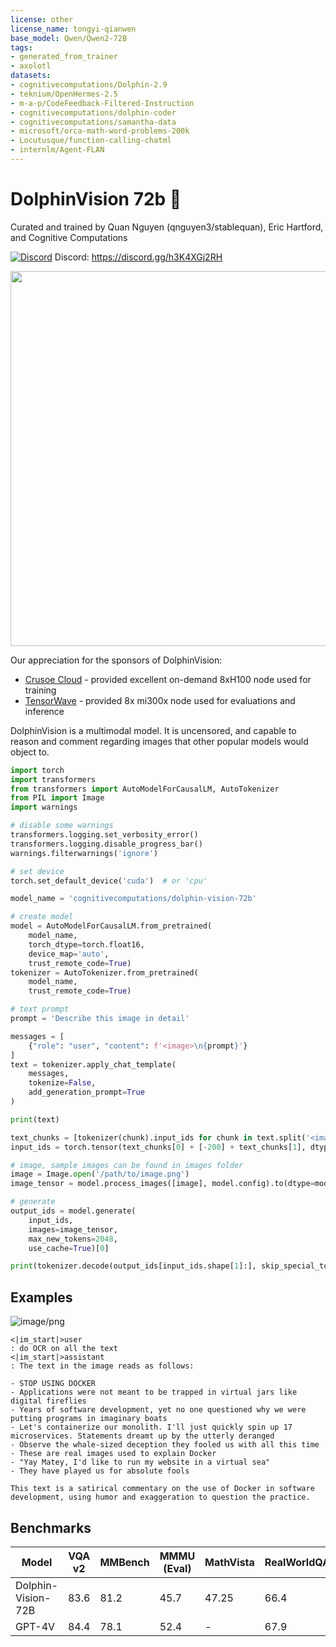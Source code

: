 ```yaml
---
license: other
license_name: tongyi-qianwen
base_model: Qwen/Qwen2-72B
tags:
- generated_from_trainer
- axolotl
datasets:
- cognitivecomputations/Dolphin-2.9
- teknium/OpenHermes-2.5
- m-a-p/CodeFeedback-Filtered-Instruction
- cognitivecomputations/dolphin-coder
- cognitivecomputations/samantha-data
- microsoft/orca-math-word-problems-200k
- Locutusque/function-calling-chatml
- internlm/Agent-FLAN
---
```


# DolphinVision 72b 🐬

Curated and trained by Quan Nguyen (qnguyen3/stablequan), Eric Hartford, and Cognitive Computations

[![Discord](https://img.shields.io/discord/1156064224225808488?logo=Discord&logoColor=%23ffffff&label=Discord&link=https%3A%2F%2Fdiscord.gg%2FtCMkMDDHwm)](https://discord.gg/h3K4XGj2RH)
Discord: https://discord.gg/h3K4XGj2RH

<img src="https://cdn-uploads.huggingface.co/production/uploads/63111b2d88942700629f5771/DBGu4dJ95RHHN3yOEuXuP.png" width="600" />

Our appreciation for the sponsors of DolphinVision:
- [Crusoe Cloud](https://crusoe.ai/) - provided excellent on-demand 8xH100 node used for training
- [TensorWave](https://tensorwave.com/) - provided 8x mi300x node used for evaluations and inference

DolphinVision is a multimodal model.  It is uncensored, and capable to reason and comment regarding images that other popular models would object to.


```python
import torch
import transformers
from transformers import AutoModelForCausalLM, AutoTokenizer
from PIL import Image
import warnings

# disable some warnings
transformers.logging.set_verbosity_error()
transformers.logging.disable_progress_bar()
warnings.filterwarnings('ignore')

# set device
torch.set_default_device('cuda')  # or 'cpu'

model_name = 'cognitivecomputations/dolphin-vision-72b'

# create model
model = AutoModelForCausalLM.from_pretrained(
    model_name,
    torch_dtype=torch.float16,
    device_map='auto',
    trust_remote_code=True)
tokenizer = AutoTokenizer.from_pretrained(
    model_name,
    trust_remote_code=True)

# text prompt
prompt = 'Describe this image in detail'

messages = [
    {"role": "user", "content": f'<image>\n{prompt}'}
]
text = tokenizer.apply_chat_template(
    messages,
    tokenize=False,
    add_generation_prompt=True
)

print(text)

text_chunks = [tokenizer(chunk).input_ids for chunk in text.split('<image>')]
input_ids = torch.tensor(text_chunks[0] + [-200] + text_chunks[1], dtype=torch.long).unsqueeze(0)

# image, sample images can be found in images folder
image = Image.open('/path/to/image.png')
image_tensor = model.process_images([image], model.config).to(dtype=model.dtype)

# generate
output_ids = model.generate(
    input_ids,
    images=image_tensor,
    max_new_tokens=2048,
    use_cache=True)[0]

print(tokenizer.decode(output_ids[input_ids.shape[1]:], skip_special_tokens=True).strip())
```

## Examples

![image/png](https://cdn-uploads.huggingface.co/production/uploads/630430583926de1f7ec62c6b/TFl5SJ4o3v-hKIqA82_qA.png)
```
<|im_start|>user
: do OCR on all the text
<|im_start|>assistant
: The text in the image reads as follows:

- STOP USING DOCKER
- Applications were not meant to be trapped in virtual jars like digital fireflies
- Years of software development, yet no one questioned why we were putting programs in imaginary boats
- Let's containerize our monolith. I'll just quickly spin up 17 microservices. Statements dreamt up by the utterly deranged
- Observe the whale-sized deception they fooled us with all this time
- These are real images used to explain Docker
- "Yay Matey, I'd like to run my website in a virtual sea"
- They have played us for absolute fools

This text is a satirical commentary on the use of Docker in software development, using humor and exaggeration to question the practice.
```

## Benchmarks

| Model   | **VQA v2** | **MMBench** | **MMMU (Eval)** | **MathVista**  | **RealWorldQA** |
|---------|--------|---------|------------|------|--------|
| Dolphin-Vision-72B   | 83.6  | 81.2 | 45.7| 47.25| 66.4   |
| GPT-4V               | 84.4  | 78.1 | 52.4| -| 67.9   |